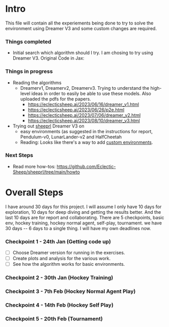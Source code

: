 # Intro
This file will contain all the experiements being done to try to solve the environment using Dreamer V3 and some custom changes are required.

### Things completed
* Initial search which algorithm should I try. I am chosing to try using Dreamer V3. Original Code in Jax:

### Things in progress
* Reading the algorithms
  * Dreamerv1, Dreamerv2, Dreamerv3. Trying to understand the high-level ideas in order to easily be able to use these models. Also uploaded the pdfs for the papers.
    * https://eclecticsheep.ai/2023/06/16/dreamer_v1.html
    * https://eclecticsheep.ai/2023/06/26/p2e.html
    * https://eclecticsheep.ai/2023/07/06/dreamer_v2.html
    * https://eclecticsheep.ai/2023/08/10/dreamer_v3.html
* Trying out [sheeprl](https://github.com/Eclectic-Sheep/sheeprl) Dreamer V3 on
  * easy environments (as suggested in the instructions for report, Pendulum-v0, LunarLander-v2 and HalfCheetah
  * Reading: Looks like there's a way to add [custom environments](https://github.com/Eclectic-Sheep/sheeprl/blob/main/howto/add_environment.md).

### Next Steps
* Read more how-tos: https://github.com/Eclectic-Sheep/sheeprl/tree/main/howto

# Overall Steps

I have around 30 days for this project. I will assume I only have 10 days for exploration, 10 days for deep diving and getting the results better. And the last 10 days are for report and collaborating. There are 5 checkpoints, basic env, hockey training, hockey normal agent, self-play, tournament. we have 30 days -- 6 days to a single thing. I will have my own deadlines now.

### Checkpoint 1 - 24th Jan (Getting code up)
* [ ] Choose Dreamer version for running in the exercises.
* [ ] Create plots and analysis for the various work.
* [ ] See how the algorithm works for basic environments.

### Checkpoint 2 - 30th Jan (Hockey Training)


### Checkpoint 3 - 7th Feb (Hockey Normal Agent Play)


### Checkpoint 4 - 14th Feb (Hockey Self Play)


### Checkpoint 5 - 20th Feb (Tournament)
